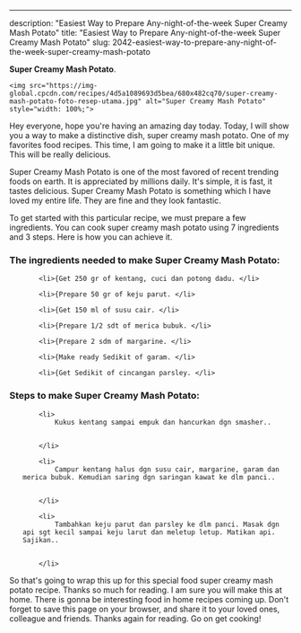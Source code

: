 ---
description: "Easiest Way to Prepare Any-night-of-the-week Super Creamy Mash Potato"
title: "Easiest Way to Prepare Any-night-of-the-week Super Creamy Mash Potato"
slug: 2042-easiest-way-to-prepare-any-night-of-the-week-super-creamy-mash-potato

<p>
	<strong>Super Creamy Mash Potato</strong>. 
	
</p>
<p>
	
	<img src="https://img-global.cpcdn.com/recipes/4d5a1089693d5bea/680x482cq70/super-creamy-mash-potato-foto-resep-utama.jpg" alt="Super Creamy Mash Potato" style="width: 100%;">
	
	
</p>
<p>
	Hey everyone, hope you're having an amazing day today. Today, I will show you a way to make a distinctive dish, super creamy mash potato. One of my favorites food recipes. This time, I am going to make it a little bit unique. This will be really delicious.
</p>
	
<p>
	Super Creamy Mash Potato is one of the most favored of recent trending foods on earth. It is appreciated by millions daily. It's simple, it is fast, it tastes delicious. Super Creamy Mash Potato is something which I have loved my entire life. They are fine and they look fantastic.
</p>
<p>
	
</p>

<p>
To get started with this particular recipe, we must prepare a few ingredients. You can cook super creamy mash potato using 7 ingredients and 3 steps. Here is how you can achieve it.
</p>

<h3>The ingredients needed to make Super Creamy Mash Potato:</h3>

<ol>
	
		<li>{Get 250 gr of kentang, cuci dan potong dadu. </li>
	
		<li>{Prepare 50 gr of keju parut. </li>
	
		<li>{Get 150 ml of susu cair. </li>
	
		<li>{Prepare 1/2 sdt of merica bubuk. </li>
	
		<li>{Prepare 2 sdm of margarine. </li>
	
		<li>{Make ready Sedikit of garam. </li>
	
		<li>{Get Sedikit of cincangan parsley. </li>
	
</ol>
<p>
	
</p>

<h3>Steps to make Super Creamy Mash Potato:</h3>

<ol>
	
		<li>
			Kukus kentang sampai empuk dan hancurkan dgn smasher..
			
			
		</li>
	
		<li>
			Campur kentang halus dgn susu cair, margarine, garam dan merica bubuk. Kemudian saring dgn saringan kawat ke dlm panci..
			
			
		</li>
	
		<li>
			Tambahkan keju parut dan parsley ke dlm panci. Masak dgn api sgt kecil sampai keju larut dan meletup letup. Matikan api. Sajikan..
			
			
		</li>
	
</ol>

<p>
	
</p>

<p>
	So that's going to wrap this up for this special food super creamy mash potato recipe. Thanks so much for reading. I am sure you will make this at home. There is gonna be interesting food in home recipes coming up. Don't forget to save this page on your browser, and share it to your loved ones, colleague and friends. Thanks again for reading. Go on get cooking!
</p>
